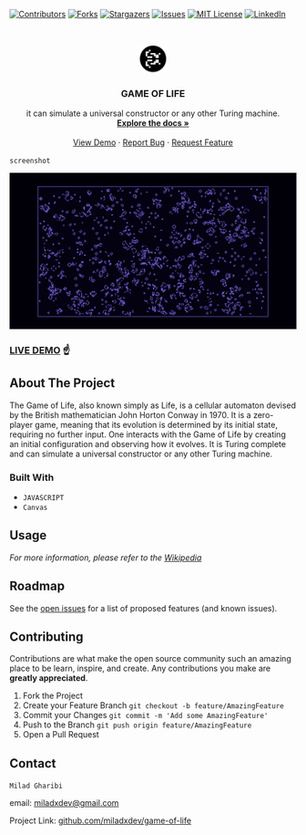 [![Contributors][contributors-shield]][contributors-url]
[![Forks][forks-shield]][forks-url]
[![Stargazers][stars-shield]][stars-url]
[![Issues][issues-shield]][issues-url]
[![MIT License][license-shield]][license-url]
[![LinkedIn][linkedin-shield]][linkedin-url]

<!-- PROJECT LOGO -->
<br />
<p align="center">
  <a href="https://github.com/miladxdev/game-of-life">
    <img src="img/logo.png" alt="Logo" width="50" height="50">
  </a>

  <h3 align="center">GAME OF LIFE</h3>

  <p align="center">
    it can simulate a universal constructor or any other Turing machine.
    <br />
    <a href="https://en.wikipedia.org/wiki/Conway%27s_Game_of_Life"><strong>Explore the docs »</strong></a>
    <br />
    <br />
    <a href="https://miladxdev.github.io/game-of-life/">View Demo</a>
    ·
    <a href="https://github.com/miladxdev/game-of-life/issues">Report Bug</a>
    ·
    <a href="https://github.com/miladxdev/game-of-life/issues">Request Feature</a>
  </p>
</p>

`screenshot`

[![Product Name Screen Shot][product-screenshot]](https://example.com)

<!-- ABOUT THE PROJECT -->

### [LIVE DEMO](https://miladxdev.github.io/game-of-life/) ☝

## About The Project

The Game of Life, also known simply as Life, is a cellular automaton devised by the British mathematician John Horton Conway in 1970. It is a zero-player game, meaning that its evolution is determined by its initial state, requiring no further input. One interacts with the Game of Life by creating an initial configuration and observing how it evolves. It is Turing complete and can simulate a universal constructor or any other Turing machine.

### Built With

- `JAVASCRIPT`
- `Canvas`
<!-- USAGE EXAMPLES -->

## Usage

_For more information, please refer to the [Wikipedia](https://en.wikipedia.org/wiki/Conway%27s_Game_of_Life)_

<!-- ROADMAP -->

## Roadmap

See the [open issues](https://github.com/miladxdev/game-of-life/issues) for a list of proposed features (and known issues).

<!-- CONTRIBUTING -->

## Contributing

Contributions are what make the open source community such an amazing place to be learn, inspire, and create. Any contributions you make are **greatly appreciated**.

1. Fork the Project
2. Create your Feature Branch `git checkout -b feature/AmazingFeature`
3. Commit your Changes `git commit -m 'Add some AmazingFeature'`
4. Push to the Branch `git push origin feature/AmazingFeature`
5. Open a Pull Request

<!-- CONTACT -->

## Contact

`Milad Gharibi`

email: miladxdev@gmail.com

Project Link: [github.com/miladxdev/game-of-life](https://github.com/miladxdev/game-of-life)

<!-- MARKDOWN LINKS & IMAGES -->
<!-- https://www.markdownguide.org/basic-syntax/#reference-style-links -->

[contributors-shield]: https://img.shields.io/github/contributors/miladxdev/game-of-life.svg?style=for-the-badge
[contributors-url]: https://github.com/miladxdev/game-of-life/graphs/contributors
[forks-shield]: https://img.shields.io/github/forks/miladxdev/game-of-life.svg?style=for-the-badge
[forks-url]: https://github.com/miladxdev/game-of-life/network/members
[stars-shield]: https://img.shields.io/github/stars/miladxdev/game-of-life.svg?style=for-the-badge
[stars-url]: https://github.com/miladxdev/game-of-life/stargazers
[issues-shield]: https://img.shields.io/github/issues/miladxdev/game-of-life.svg?style=for-the-badge
[issues-url]: https://github.com/miladxdev/game-of-life/issues
[license-shield]: https://img.shields.io/github/license/miladxdev/game-of-life.svg?style=for-the-badge
[license-url]: https://github.com/miladxdev/game-of-life/blob/master/LICENSE.txt
[linkedin-shield]: https://img.shields.io/badge/-LinkedIn-black.svg?style=for-the-badge&logo=linkedin&colorB=555
[linkedin-url]: https://www.linkedin.com/in/itsmilad/
[product-screenshot]: img/screenshot.png
